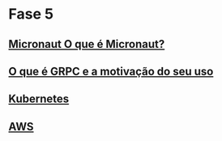 # Fase 5

## [Micronaut O que é Micronaut?](Fase%205%201abced15c215498a9b62b52ddce831ad/%5BMicronaut%5D%20O%20que%20e%CC%81%20Micronaut%20dd26d6d77cf24672b3d0e42df7d633bd.md)

## [O que é GRPC e a motivação do seu uso](Fase%205%201abced15c215498a9b62b52ddce831ad/O%20que%20e%CC%81%20GRPC%20e%20a%20motivac%CC%A7a%CC%83o%20do%20seu%20uso%2018e7116f609744158bada930ad332de9.md)

## [Kubernetes](Fase%205%201abced15c215498a9b62b52ddce831ad/Kubernetes%2056d70cbcc1484b3ab108dc6380a859e9.md)

## [AWS](Fase%205%201abced15c215498a9b62b52ddce831ad/AWS%201b8c92e1a97c49dd8ae2a5f880b6df01.md)
